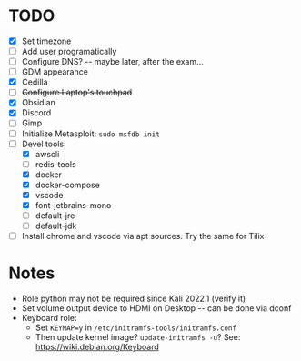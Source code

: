 # TODO

- [x] Set timezone
- [ ] Add user programatically
- [ ] Configure DNS? -- maybe later, after the exam...
- [ ] GDM appearance
- [x] Cedilla
- [ ] ~~Configure Laptop's touchpad~~
- [x] Obsidian
- [x] Discord
- [ ] Gimp
- [ ] Initialize Metasploit: `sudo msfdb init`
- [ ] Devel tools:
  - [x] awscli
  - [ ] ~~redis-tools~~
  - [x] docker
  - [x] docker-compose
  - [x] vscode
  - [x] font-jetbrains-mono
  - [ ] default-jre
  - [ ] default-jdk
- [ ] Install chrome and vscode via apt sources. Try the same for Tilix

# Notes

- Role python may not be required since Kali 2022.1 (verify it)
- Set volume output device to HDMI on Desktop -- can be done via dconf
- Keyboard role:
  - Set `KEYMAP=y` in `/etc/initramfs-tools/initramfs.conf`
  - Then update kernel image? `update-initramfs -u`? See: https://wiki.debian.org/Keyboard
